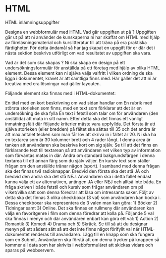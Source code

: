 # HTML
HTML inlämningsuppgifter

Designa en webbformulär med HTML
Vad går uppgiften ut på ?
Uppgiften går ut på att ni använder de kunskaperna ni har skaffat om HTML med hjälp av föreläsningsmaterial och kurslitteratur till att träna på era praktiska färdigheter.
För detta ändamål så har jag skapat en uppgift för er där det i nästa sektion beskrivs utförligt om vad resultatet av uppgiften ska vara.

Vad är det som ska skapas ?
Ni ska skapa en design på ett undersökningsformulär för anställda på ett företag med hjälp av olika HTML element.
Dessa element kan ni själva välja valfritt i vilken ordning de ska ligga i dokumentet, kravet är att samtliga finns med.
Här gäller det att ni är kreativa med era lösningar vad gäller layouten.


Följande element ska finnas med i HTML-dokumentet:

En titel med en kort beskrivning om vad sidan handlar om
En rubrik med största storleken som finns, med en text som förklarar att det är en undersökning de ska fylla
En text i fetstil som talar om för användaren (den anställda) att mata in sitt namn. Efter detta ska det finnas ett vanligt inmatningsfält där följande kriterier måste vara
uppfyllda. Det första är att själva storleken (eller bredden) på fältet ska sättas till 35 och det andra är att max antalet tecken som man får lov att skriva in i fältet är 20.
Ni ska ha en textarea som är 30 kolumner brett och 4 rader långt. I denna area är tanken att användaren ska beskriva kort om sig själv. Se till att det finns en förklarande text
till textarean så att användaren vet vilken typ av information som förväntas matas in där. Ändra om standard bakgrundsfärgen i denna textarea till ett annan färg som du själv
väljer. En kursiv text som ställer frågan om den anställde tränar någon (sport). I samband med denna frågan ska det finnas två radioknappar. Bredvid den första ska det stå JA och
bredvid den andra ska det stå NEJ. Användaren ska i detta fallet endast kunna välja ett av alternativen, antingen JA eller NEJ och alltså inte båda.
En fråga skriven i både fetstil och kursiv som frågar användaren om på vilket/vilka sätt som denna föredrar att läsa om intressanta saker. Följt av detta ska det finnas 3 olika
checkboxar (3 val) som användaren kan bocka i. Dessa checkboxar ska representera de 3 valen man kan göra:   1) Böcker   2) Tidningar samt   3) Online.
Det ska finnas en rullmeny där användaren kan välja en favoritgenre i film som denna föredrar att kolla på. Följande 5 val ska finnas i menyn och där användaren enbart kan göra
ett val:   1) Action   2) Romantik   3) Komedi   4) Drama   och 5) Skräck. Se till så att du designar menyn på ett sådant sätt så att det inte finns något förifyllt val när
HTML-dokumentet renderas till användaren. Lägg till en knapp som ska fungera som en Submit. Användaren ska förstå att om denna trycker på knappen så kommer all data som har
skrivits i webbformuläret att skickas vidare och sparas på webbservern.
